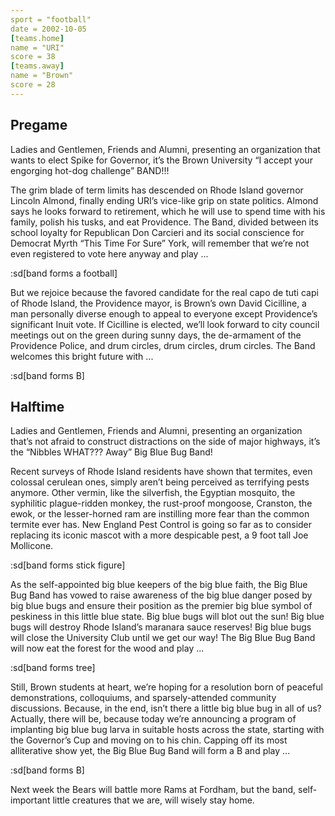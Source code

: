 ```yaml
---
sport = "football"
date = 2002-10-05
[teams.home]
name = "URI"
score = 38
[teams.away]
name = "Brown"
score = 28
---
```


## Pregame

Ladies and Gentlemen, Friends and Alumni, presenting an organization that wants to elect Spike for Governor, it’s the Brown University “I accept your engorging hot-dog challenge” BAND!!!

The grim blade of term limits has descended on Rhode Island governor Lincoln Almond, finally ending URI’s vice-like grip on state politics. Almond says he looks forward to retirement, which he will use to spend time with his family, polish his tusks, and eat Providence. The Band, divided between its school loyalty for Republican Don Carcieri and its social conscience for Democrat Myrth “This Time For Sure” York, will remember that we’re not even registered to vote here anyway and play ...

:sd[band forms a football]

But we rejoice because the favored candidate for the real capo de tuti capi of Rhode Island, the Providence mayor, is Brown’s own David Cicilline, a man personally diverse enough to appeal to everyone except Providence’s significant Inuit vote. If Cicilline is elected, we’ll look forward to city council meetings out on the green during sunny days, the de-armament of the Providence Police, and drum circles, drum circles, drum circles. The Band welcomes this bright future with ...

:sd[band forms B]

## Halftime

Ladies and Gentlemen, Friends and Alumni, presenting an organization that’s not afraid to construct distractions on the side of major highways, it’s the “Nibbles WHAT??? Away” Big Blue Bug Band!

Recent surveys of Rhode Island residents have shown that termites, even colossal cerulean ones, simply aren’t being perceived as terrifying pests anymore. Other vermin, like the silverfish, the Egyptian mosquito, the syphilitic plague-ridden monkey, the rust-proof mongoose, Cranston, the ewok, or the lesser-horned ram are instilling more fear than the common termite ever has. New England Pest Control is going so far as to consider replacing its iconic mascot with a more despicable pest, a 9 foot tall Joe Mollicone.

:sd[band forms stick figure]

As the self-appointed big blue keepers of the big blue faith, the Big Blue Bug Band has vowed to raise awareness of the big blue danger posed by big blue bugs and ensure their position as the premier big blue symbol of peskiness in this little blue state. Big blue bugs will blot out the sun! Big blue bugs will destroy Rhode Island’s maranara sauce reserves! Big blue bugs will close the University Club until we get our way! The Big Blue Bug Band will now eat the forest for the wood and play ...

:sd[band forms tree]

Still, Brown students at heart, we’re hoping for a resolution born of peaceful demonstrations, colloquiums, and sparsely-attended community discussions. Because, in the end, isn’t there a little big blue bug in all of us? Actually, there will be, because today we’re announcing a program of implanting big blue bug larva in suitable hosts across the state, starting with the Governor’s Cup and moving on to his chin. Capping off its most alliterative show yet, the Big Blue Bug Band will form a B and play ...

:sd[band forms B]

Next week the Bears will battle more Rams at Fordham, but the band, self-important little creatures that we are, will wisely stay home.
